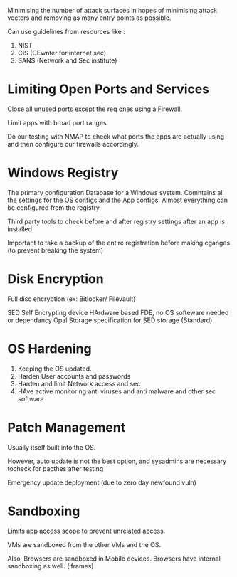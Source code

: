 
Minimising the number of attack surfaces in hopes of minimising attack vectors and removing as many entry points as possible.

Can use guidelines from resources like : 
1. NIST
2. CIS (CEwnter for internet sec)
3. SANS (Network and Sec institute)


# Limiting Open Ports and Services

Close all unused ports except the req ones using a Firewall. 

Limit apps with broad port ranges.

Do our testing with NMAP to check what ports the apps are actually using and then configure our firewalls accordingly.

# Windows Registry

The primary configuration Database for a Windows system. Comntains all the settings for the OS configs and the App configs.
Almost everything can be configured from the registry.

Third party tools to check before and after registry settings after an app is installed

Important to take a backup of the entire registration before making cganges (to prevent breaking the system)

# Disk Encryption

Full disc encryption (ex: Bitlocker/ Filevault)

SED Self Encrypting device 
HArdware based FDE, no OS softeware needed or dependancy
Opal Storage specification for SED storage (Standard)


# OS Hardening

1. Keeping the OS updated.
2. Harden User accounts and passwords
3. Harden and limit Network access and sec
4. HAve active monitoring anti viruses and anti malware and other sec software

# Patch Management

Usually itself built into the OS.

However, auto update is not the best option, and sysadmins are necessary tocheck for pacthes after testing 

Emergency update deployment (due to zero day newfound vuln)

# Sandboxing

Limits app access scope to prevent unrelated access.

VMs are sandboxed from the other VMs and the OS.

Also, Browsers are sandboxed in Mobile devices.
Browsers have internal sandboxing as well. (iframes)



